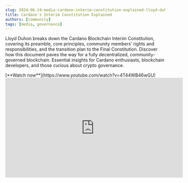 ```yaml
---
slug: 2024-06-24-media-cardano-interim-constitution-explained-lloyd-duhon
title: Cardano's Interim Constitution Explained
authors: [community]
tags: [media, governance]
---
```


Lloyd Duhon breaks down the Cardano Blockchain Interim Constitution, covering its preamble, core principles, community members’ rights and responsibilities, and the transition plan to the Final Constitution. Discover how this document paves the way for a fully decentralized, community-governed blockchain. Essential insights for Cardano enthusiasts, blockchain developers, and those curious about crypto governance.

<div style={{ textAlign: 'right' }}>
[**Watch now**](https://www.youtube.com/watch?v=4T44WB46wGU)
</div>

<iframe width="560" height="315" src="https://www.youtube.com/embed/4T44WB46wGU?si=S2ubyhKCoEf5NjdA" title="YouTube video player" frameborder="0" allow="accelerometer; autoplay; clipboard-write; encrypted-media; gyroscope; picture-in-picture; web-share" referrerpolicy="strict-origin-when-cross-origin" allowfullscreen></iframe>